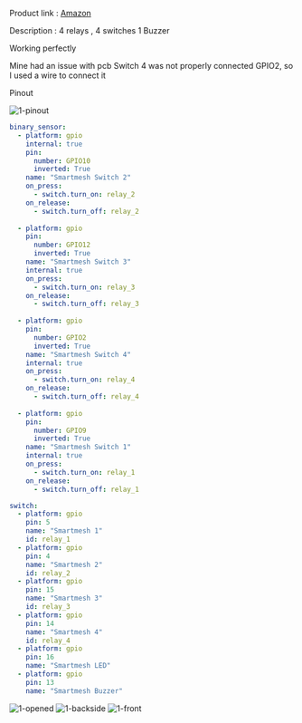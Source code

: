 Product link : [Amazon](https://www.amazon.in/gp/product/B0932VPMSL/ref=ppx_yo_dt_b_asin_title_o02_s00?ie=UTF8&psc=1)

Description : 4 relays , 4 switches 1 Buzzer 

Working perfectly

Mine had an issue with pcb Switch 4 was not properly connected GPIO2, so I used a wire to connect it

Pinout

![1-pinout](https://user-images.githubusercontent.com/693151/183081837-cb54f5fb-9846-450d-8cb2-b169b4100e19.jpg)


```yaml
binary_sensor:
  - platform: gpio
    internal: true
    pin:
      number: GPIO10
      inverted: True
    name: "Smartmesh Switch 2"
    on_press:
      - switch.turn_on: relay_2
    on_release:
      - switch.turn_off: relay_2
    
  - platform: gpio
    pin:
      number: GPIO12
      inverted: True
    name: "Smartmesh Switch 3"
    internal: true
    on_press:
      - switch.turn_on: relay_3
    on_release:
      - switch.turn_off: relay_3
      
  - platform: gpio
    pin:
      number: GPIO2
      inverted: True
    name: "Smartmesh Switch 4"
    internal: true
    on_press:
      - switch.turn_on: relay_4
    on_release:
      - switch.turn_off: relay_4
    
  - platform: gpio
    pin:
      number: GPIO9
      inverted: True
    name: "Smartmesh Switch 1"
    internal: true
    on_press:
      - switch.turn_on: relay_1
    on_release:
      - switch.turn_off: relay_1

switch:
  - platform: gpio
    pin: 5
    name: "Smartmesh 1"
    id: relay_1
  - platform: gpio
    pin: 4
    name: "Smartmesh 2"
    id: relay_2
  - platform: gpio
    pin: 15
    name: "Smartmesh 3"
    id: relay_3
  - platform: gpio
    pin: 14
    name: "Smartmesh 4"
    id: relay_4
  - platform: gpio
    pin: 16
    name: "Smartmesh LED"
  - platform: gpio
    pin: 13
    name: "Smartmesh Buzzer"
```



![1-opened](https://user-images.githubusercontent.com/693151/183081988-026aa787-9c4d-4787-85b6-5666373c6449.jpg)
![1-backside](https://user-images.githubusercontent.com/693151/183081996-a5b171c0-4561-48bd-affd-c768acb601a8.jpg)
![1-front](https://user-images.githubusercontent.com/693151/183081999-40e1fd4c-5195-47cf-b38f-de3943de39e9.jpg)
